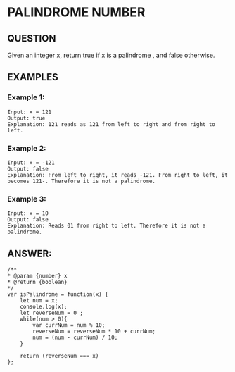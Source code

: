 # PALINDROME NUMBER

## QUESTION

Given an integer x, return true if x is a
palindrome
, and false otherwise.

## EXAMPLES

### Example 1:

    Input: x = 121
    Output: true
    Explanation: 121 reads as 121 from left to right and from right to left.

### Example 2:

    Input: x = -121
    Output: false
    Explanation: From left to right, it reads -121. From right to left, it becomes 121-. Therefore it is not a palindrome.

### Example 3:

    Input: x = 10
    Output: false
    Explanation: Reads 01 from right to left. Therefore it is not a palindrome.

## ANSWER:

    /**
    * @param {number} x
    * @return {boolean}
    */
    var isPalindrome = function(x) {
        let num = x;
        console.log(x);
        let reverseNum = 0 ;
        while(num > 0){
            var currNum = num % 10;
            reverseNum = reverseNum * 10 + currNum;
            num = (num - currNum) / 10;
        }

        return (reverseNum === x)
    };
